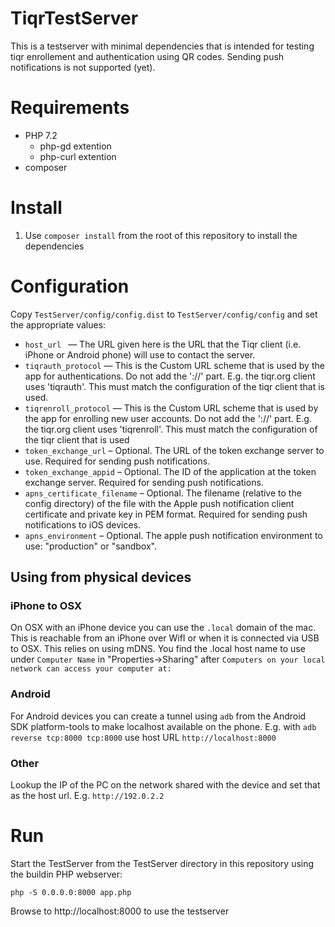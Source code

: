 # TiqrTestServer

This is a testserver with minimal dependencies that is intended for testing tiqr 
enrollement and authentication using QR codes. Sending push notifications is not
supported (yet).

# Requirements

* PHP 7.2
   * php-gd extention
   * php-curl extention
* composer

# Install
1. Use `composer install` from the root of this repository to install the dependencies

# Configuration
Copy `TestServer/config/config.dist` to `TestServer/config/config` and set the appropriate values:
* `host_url ` — The URL given here is the URL that the Tiqr client (i.e. iPhone or Android phone) will
use to contact the server.
* `tiqrauth_protocol` — This is the Custom URL scheme that is used by the app for authentications.
  Do not add the '://' part. E.g. the tiqr.org client uses 'tiqrauth'. This must match the configuration of 
  the tiqr client that is used.
* `tiqrenroll_protocol` — This is the Custom URL scheme that is used by the app for enrolling new user accounts.
  Do not add the '://' part. E.g. the tiqr.org client uses 'tiqrenroll'. This must match the configuration of
  the tiqr client that is used
* `token_exchange_url` – Optional. The URL of the token exchange server to use. Required for sending push notifications.
* `token_exchange_appid` – Optional. The ID of the application at the token exchange server. Required for sending push notifications. 
* `apns_certificate_filename` – Optional. The filename (relative to the config directory) of the file with the Apple push notification 
  client certificate and private key in PEM format. Required for sending push notifications to iOS devices.
* `apns_environment` – Optional. The apple push notification environment to use: "production" or "sandbox".

## Using from physical devices
### iPhone to OSX
On OSX with an iPhone device you can use the `.local` domain of the mac. This is reachable 
from an iPhone over WifI or when it is connected via USB to OSX. This relies on using mDNS. 
You find the .local host name to use under `Computer Name` in "Properties->Sharing" after 
`Computers on your local network can access your computer at:`

### Android
For Android devices you can create a tunnel using `adb` from the Android SDK platform-tools to make 
localhost available on the phone.
E.g. with `adb reverse tcp:8000 tcp:8000` use host URL `http://localhost:8000` 

### Other
Lookup the IP of the PC on the network shared with the device and set that as the host
url. E.g. `http://192.0.2.2`

# Run
Start the TestServer from the TestServer directory in this repository using the buildin 
PHP webserver:
```
php -S 0.0.0.0:8000 app.php
```
Browse to http://localhost:8000 to use the testserver
